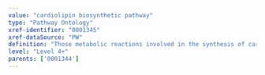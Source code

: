 ```yaml
---
value: "cardiolipin biosynthetic pathway"
type: "Pathway Ontology"
xref-identifier: "0001345"
xref-dataSource: "PW"
definition: "Those metabolic reactions involved in the synthesis of cardiolipin, a molecule important for mitochondrial function."
level: "Level 4+"
parents: ['0001344']
---
```

